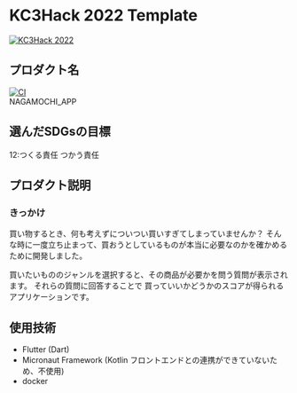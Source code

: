 # KC3Hack 2022 Template

[![KC3Hack 2022](https://kc3.me/hack/wp-content/uploads/2022/01/kc3hack2022ogp@2x.png)](https://kc3.me/hack)

## プロダクト名
[![CI](https://github.com/kc3hack/2022_d/actions/workflows/github-ci.yml/badge.svg)](https://github.com/kc3hack/2022_d/actions/workflows/github-ci.yml) \
NAGAMOCHI_APP

## 選んだSDGsの目標
12:つくる責任 つかう責任

## プロダクト説明
### きっかけ
買い物するとき、何も考えずについつい買いすぎてしまっていませんか？
そんな時に一度立ち止まって、買おうとしているものが本当に必要なのかを確かめるために開発しました。

買いたいもののジャンルを選択すると、その商品が必要かを問う質問が表示されます。 
それらの質問に回答することで 買っていいかどうかのスコアが得られるアプリケーションです。 

## 使用技術
- Flutter (Dart)
- Micronaut Framework (Kotlin フロントエンドとの連携ができていないため、不使用)
- docker
